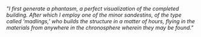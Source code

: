 _"I first generate a phantasm, a perfect visualization of the completed building. After which I employ one of the minor sandestins, of the type called ‘madlings,’ who builds the structure in a matter of hours, flying in the materials from anywhere in the chronosphere wherein they may be found."_